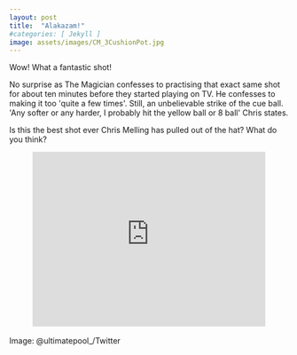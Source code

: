 ```yaml
---
layout: post
title:  "Alakazam!"
#categories: [ Jekyll ]
image: assets/images/CM_3CushionPot.jpg
---
```


Wow!  What a fantastic shot!
<p>  
No surprise as The Magician confesses to practising that exact same shot for about ten minutes before they started playing on TV.  He confesses to making it too 'quite a few times'.
Still, an unbelievable strike of the cue ball.  'Any softer or any harder, I probably hit the yellow ball or 8 ball' Chris states.</p>

<p>Is this the best shot ever Chris Melling has pulled out of the hat? What do you think? </p>

<div style="text-align:center;">
		<iframe width="420" height="315" src="https://www.youtube.com/embed/GjRiAh6GrSU
" frameborder="0" allowfullscreen></iframe>
</div><br>
Image: @ultimatepool_/Twitter
